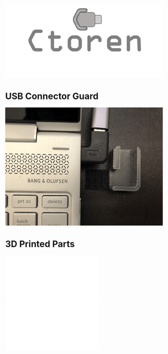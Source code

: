 ![Ctoren](img/ctoren.png)  
# USB Connector Guard  

![Ctoren](img/ctoren.gif)

# 3D Printed Parts
  
![Ctoren Type-C 90 degree for Right side](3d/Ctoren_R.stl)  
![Ctoren Type-C 90 degree for Left Side](3d/Ctoren_L.stl)  
